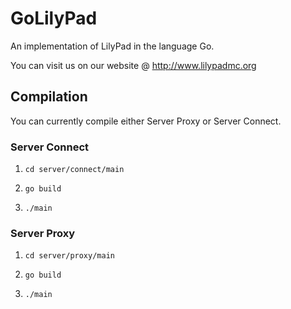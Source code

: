 GoLilyPad
=============

An implementation of LilyPad in the language Go.

You can visit us on our website @ http://www.lilypadmc.org

Compilation
-------------

You can currently compile either Server Proxy or Server Connect.

### Server Connect ###

1) `cd server/connect/main`

2) `go build`

3) `./main`

### Server Proxy ###

1) `cd server/proxy/main`

2) `go build`

3) `./main`
